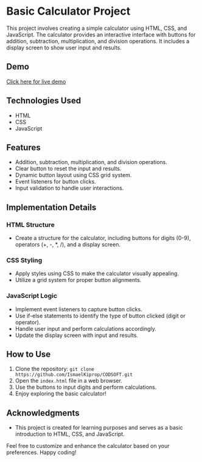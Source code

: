 # Basic Calculator Project

This project involves creating a simple calculator using HTML, CSS, and JavaScript. The calculator provides an interactive interface with buttons for addition, subtraction, multiplication, and division operations. It includes a display screen to show user input and results.

## Demo
[Click here for live demo](https://ismaelkiprop.github.io/CALCULATOR/)

## Technologies Used
- HTML
- CSS
- JavaScript

## Features
- Addition, subtraction, multiplication, and division operations.
- Clear button to reset the input and results.
- Dynamic button layout using CSS grid system.
- Event listeners for button clicks.
- Input validation to handle user interactions.

## Implementation Details

### HTML Structure
- Create a structure for the calculator, including buttons for digits (0-9), operators (+, -, *, /), and a display screen.

### CSS Styling
- Apply styles using CSS to make the calculator visually appealing.
- Utilize a grid system for proper button alignments.

### JavaScript Logic
- Implement event listeners to capture button clicks.
- Use if-else statements to identify the type of button clicked (digit or operator).
- Handle user input and perform calculations accordingly.
- Update the display screen with input and results.

## How to Use
1. Clone the repository: `git clone https://github.com/IsmaelKiprop/CODSOFT.git`
2. Open the `index.html` file in a web browser.
3. Use the buttons to input digits and perform calculations.
4. Enjoy exploring the basic calculator!

## Acknowledgments
- This project is created for learning purposes and serves as a basic introduction to HTML, CSS, and JavaScript.

Feel free to customize and enhance the calculator based on your preferences. Happy coding!

